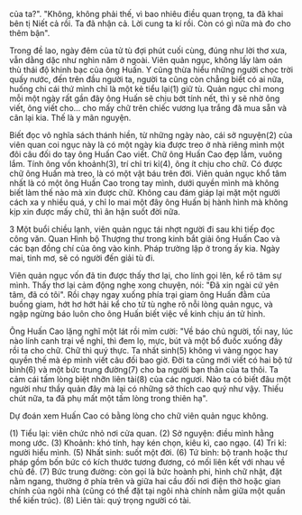 của ta?". "Không, không phải thế, vì bao nhiêu điều quan trọng, ta đã khai bên tị Niết cả rồi. Ta đã nhận cả. Lời cung ta kí rồi. Còn có gì nữa mà đo cho thêm bận".

Trong đề lao, ngày đêm của tử tù đợi phút cuối cùng, đúng như lời thơ xưa, vẫn dằng dặc như nghìn năm ở ngoài. Viên quản ngục, không lấy làm oán thù thái độ khinh bạc của ông Huấn. Y cũng thừa hiểu những người chọc trời quấy nước, đến trên đầu người ta, người ta cũng còn chẳng biết có ai nữa, huống chi cái thứ mình chỉ là một kẻ tiểu lại(1) giữ tù. Quản ngục chỉ mong mỗi một ngày rất gần đây ông Huấn sẽ chịu bớt tính nết, thì y sẽ nhờ ông viết, ông viết cho... cho mấy chữ trên chiếc vương lụa trắng đã mua sẵn và cân lại kia. Thế là y mãn nguyện.

Biết đọc vô nghĩa sách thánh hiền, từ những ngày nào, cái sở nguyện(2) của viên quan coi ngục này là có một ngày kia được treo ở nhà riêng mình một đôi câu đối do tay ông Huấn Cao viết. Chữ ông Huấn Cao đẹp lắm, vuông lắm. Tính ông vốn khoảnh(3), trí chỉ tri kỉ(4), ông ít chịu cho chữ. Có được chữ ông Huấn mà treo, là có một vật báu trên đời. Viên quản ngục khổ tâm nhất là có một ông Huấn Cao trong tay mình, dưới quyền mình mà không biết làm thế nào mà xin được chữ. Không cau đám giáp lại mặt một người cách xa y nhiều quá, y chỉ lo mai một đây ông Huấn bị hành hình mà không kịp xin được mấy chữ, thì ân hận suốt đời nữa.

3 Một buổi chiều lạnh, viên quản ngục tái nhợt người đi sau khi tiếp đọc công văn. Quan Hình bộ Thượng thư trong kinh bắt giải ông Huấn Cao và các bạn đồng chí của ông vào kinh. Pháp trường lập ở trong ấy kia. Ngày mai, tinh mơ, sẽ có người đến giải tù đi.

Viên quản ngục vốn đã tin được thấy thơ lại, cho lính gọi lên, kể rõ tâm sự mình. Thấy thơ lại cảm động nghe xong chuyện, nói: "Đã xin ngài cứ yên tâm, đã có tôi". Rồi chạy ngay xuống phía trại giam ông Huấn đằm của buồng giam, hớt hơ hớt hải kể cho tử tù nghe rõ nỗi lòng quản ngục, và ngập ngừng báo luôn cho ông Huấn biết việc về kinh chịu án tử hình.

Ông Huấn Cao lặng nghĩ một lát rồi mỉm cười: "Về báo chủ người, tối nay, lúc nào lính canh trại về nghỉ, thì đem lọ, mực, bút và một bổ đuốc xuống đây rồi ta cho chữ. Chữ thì quý thực. Ta nhất sinh(5) không vì vàng ngọc hay quyền thế mà ép mình viết câu đối bao giờ. Đời ta cũng mới viết có hai bộ tứ bình(6) và một bức trung đường(7) cho ba người bạn thân của ta thôi. Ta cảm cái tấm lòng biệt nhỡn liên tài(8) của các ngươi. Nào ta có biết đâu một người như thầy quản đây mà lại có những sở thích cao quý như vậy. Thiếu chút nữa, ta đã phụ mất một tấm lòng trong thiên hạ".

Dự đoán xem Huấn Cao có bằng lòng cho chữ viên quản ngục không.

(1) Tiểu lại: viên chức nhỏ nơi cửa quan.
(2) Sở nguyện: điều mình hằng mong ước.
(3) Khoảnh: khó tính, hay kén chọn, kiêu kì, cao ngạo.
(4) Tri kỉ: người hiểu mình.
(5) Nhất sinh: suốt một đời.
(6) Tứ bình: bộ tranh hoặc thư pháp gồm bốn bức có kích thước tương đương, có mối liên kết với nhau về chủ đề.
(7) Bức trung đường: còn gọi là bức hoành phi, hình chữ nhật, đặt nằm ngang, thường ở phía trên và giữa hai cầu đối nơi điện thờ hoặc gian chính của ngôi nhà (cũng có thể đặt tại ngôi nhà chính nằm giữa một quần thể kiến trúc).
(8) Liên tài: quý trọng người có tài.